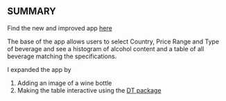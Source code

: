 ## SUMMARY

Find the new and improved app [here](https://swynes.shinyapps.io/bcl_test/)

The base of the app allows users to select Country, Price Range and Type of beverage and see a histogram of alcohol content and a table of
all beverage matching the specifications.

I expanded the app by
1) Adding an image of a wine bottle
2) Making the table interactive using the [DT package](https://cran.r-project.org/web/packages/DT/DT.pdf)
